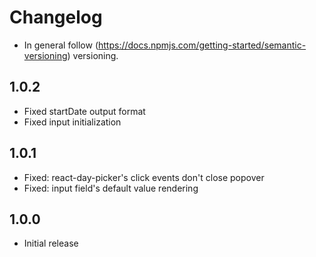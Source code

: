# Changelog

* In general follow (https://docs.npmjs.com/getting-started/semantic-versioning) versioning.

## <next>

## 1.0.2
* Fixed startDate output format
* Fixed input initialization

## 1.0.1
* Fixed: react-day-picker's click events don't close popover
* Fixed: input field's default value rendering

## 1.0.0
* Initial release
